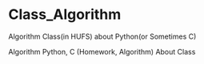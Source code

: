 # Class_Algorithm
Algorithm Class(in HUFS) about Python(or Sometimes C)

Algorithm Python, C (Homework, Algorithm)
About Class
